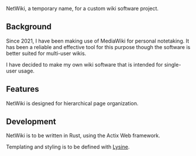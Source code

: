NetWiki, a temporary name, for a custom wiki software project. 

## Background
Since 2021, I have been making use of MediaWiki for personal notetaking. It has been a reliable and effective tool for this purpose though the software is better suited for multi-user wikis. 

I have decided to make my own wiki software that is intended for single-user usage. 

## Features
NetWiki is designed for hierarchical page organization.

## Development
NetWiki is to be written in Rust, using the Actix Web framework. 

Templating and styling is to be defined with [Lysine](/projects/lysine/).
